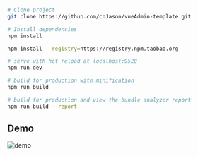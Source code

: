 ``` bash

# Clone project
git clone https://github.com/cnJason/vueAdmin-template.git

# Install dependencies
npm install

npm install --registry=https://registry.npm.taobao.org

# serve with hot reload at localhost:9528
npm run dev

# build for production with minification
npm run build

# build for production and view the bundle analyzer report
npm run build --report
```
## Demo
![demo](https://github.com/PanJiaChen/PanJiaChen.github.io/blob/master/images/demo.gif)
